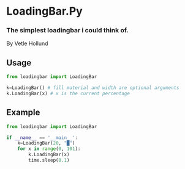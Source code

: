 # LoadingBar.Py
### The simplest loadingbar i could think of.
By Vetle Hollund

## Usage
```python
from loadingbar import LoadingBar

k=LoadingBar() # fill material and width are optional arguments
k.LoadingBar(x) # x is the current percentage
```

## Example
```python
from loadingbar import LoadingBar

if __name__ == '__main__':
    k=LoadingBar(20, "█")
    for x in range(0, 101):
        k.LoadingBar(x)
        time.sleep(0.1)
```


